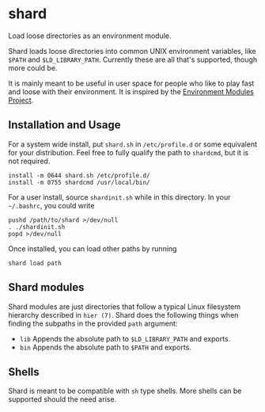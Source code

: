 # shard

Load loose directories as an environment module.

Shard loads loose directories into common UNIX environment variables, like
`$PATH` and `$LD_LIBRARY_PATH`. Currently these are all that's supported,
though more could be.

It is mainly meant to be useful in user space for people who like to play fast
and loose with their environment. It is inspired by the [Environment Modules
Project](http://modules.sourceforge.net/).

## Installation and Usage

For a system wide install, put `shard.sh` in `/etc/profile.d` or some
equivalent for your distribution. Feel free to fully qualify the path to
`shardcmd`, but it is not required.

    install -m 0644 shard.sh /etc/profile.d/
    install -m 0755 shardcmd /usr/local/bin/

For a user install, source `shardinit.sh` while in this directory. In your
`~/.bashrc`, you could write

    pushd /path/to/shard >/dev/null
    . ./shardinit.sh
    popd >/dev/null

Once installed, you can load other paths by running

    shard load path

## Shard modules

Shard modules are just directories that follow a typical Linux filesystem
hierarchy described in `hier (7)`. Shard does the following things when finding
the subpaths in the provided `path` argument:

- `lib` Appends the absolute path to `$LD_LIBRARY_PATH` and exports.
- `bin` Appends the absolute path to `$PATH` and exports.

## Shells

Shard is meant to be compatible with `sh` type shells. More shells can be
supported should the need arise.
